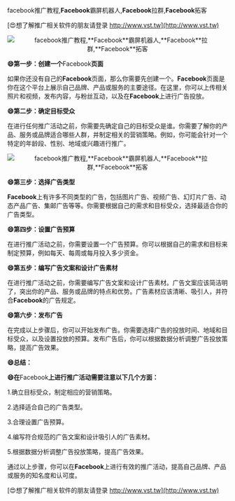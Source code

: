 facebook推广教程,**Facebook**霸屏机器人,**Facebook**拉群,**Facebook**拓客

[😍想了解推广相关软件的朋友请登录 http://www.vst.tw](http://www.vst.tw)

 <center><img src="https://vst.tw/MP4/tuiguang/png/7.png" alt="facebook推广教程,**Facebook**霸屏机器人,**Facebook**拉群,**Facebook**拓客"></center>

**😄第一步：创建一个**Facebook**页面**

如果你还没有自己的**Facebook**页面，那么你需要先创建一个。**Facebook**页面是你在这个平台上展示自己品牌、产品或服务的主要途径。在这里，你可以上传相关照片和视频，发布内容，与粉丝互动，以及在**Facebook**上进行广告投放。

**😄第二步：确定目标受众**

在进行任何推广活动之前，你需要先确定自己的目标受众是谁。你需要了解你的产品、服务或品牌适合哪些人群，并制定相关的营销策略。例如，你可能会针对一个特定的年龄段、性别、地域或兴趣进行推广。

 <center><img src="https://vst.tw/MP4/tuiguang/png/6.png" alt="facebook推广教程,**Facebook**霸屏机器人,**Facebook**拉群,**Facebook**拓客"></center>

**😄第三步：选择广告类型**

**Facebook**上有许多不同类型的广告，包括图片广告、视频广告、幻灯片广告、动态产品广告、集邮广告等等。你需要根据自己的需求和目标受众，选择最适合你的广告类型。

**😄第四步：设置广告预算**

在进行推广活动之前，你需要设置一个广告预算。你可以根据自己的需求和目标来制定预算，例如每天、每周或每月投入多少资金。

**😄第五步：编写广告文案和设计广告素材**

在进行推广活动之前，你需要编写广告文案和设计广告素材。广告文案应该简洁明了，突出你的产品、服务或品牌的特点和优势。广告素材应该清晰、吸引人，并符合**Facebook**的广告规定。

**😄第六步：发布广告**

在完成以上步骤后，你可以开始发布广告。你需要选择广告的投放时间、地域和目标受众，以及设置投放的预算。发布广告后，你可以根据数据分析调整广告投放策略，提高广告效果。

**😄总结：**

**😄在**Facebook**上进行推广活动需要注意以下几个方面：**

1.确立目标受众，制定相应的营销策略。

2.选择适合自己的广告类型。

3.合理设置广告预算。

4.编写符合规范的广告文案和设计吸引人的广告素材。

5.根据数据分析调整广告投放策略，提高广告效果。

通过以上步骤，你可以在**Facebook**上进行有效的推广活动，提高自己品牌、产品或服务的知名度和认可度。

[😍想了解推广相关软件的朋友请登录 http://www.vst.tw](http://www.vst.tw)



